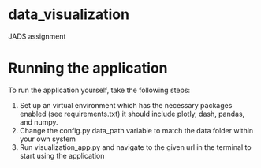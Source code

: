 # data_visualization
JADS assignment


# Running the application
To run the application yourself, take the following steps:
1. Set up an virtual environment which has the necessary packages enabled (see requirements.txt) 
it should include plotly, dash, pandas, and numpy.
2. Change the config.py data_path variable to match the data folder within your own system
3. Run visualization_app.py and navigate to the given url in the terminal to start using the application